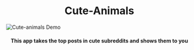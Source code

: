 <h1 align="center">Cute-Animals</h1>

![Cute-animals Demo](http://g.recordit.co/xiJlgS200c.gif)

<h4 align="center">This app takes the top posts in cute subreddits and shows them to you</h4>
